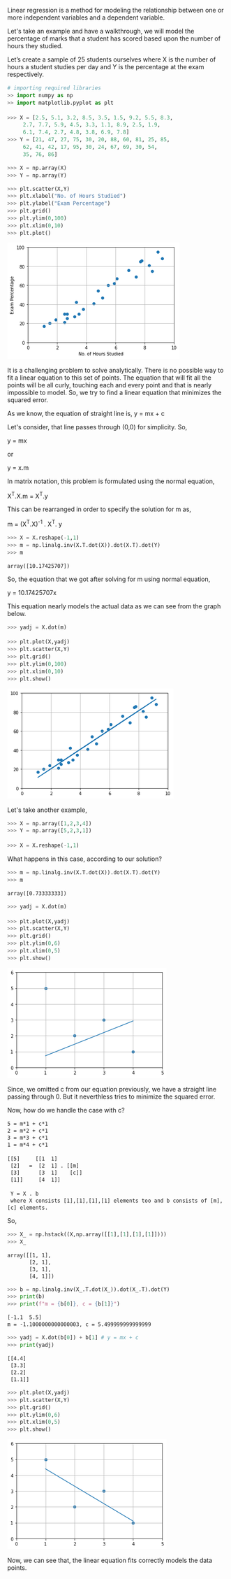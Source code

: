 Linear regression is a method for modeling the relationship between one or more independent variables and a dependent variable.

Let's take an example and have a walkthrough,
we will model the percentage of marks that a student has scored based upon the number of hours they studied.

Let’s create a sample of 25 students ourselves where X is the number of hours a student studies per day and Y is the percentage at the exam respectively.


```python
# importing required libraries
>> import numpy as np
>> import matplotlib.pyplot as plt

>>> X = [2.5, 5.1, 3.2, 8.5, 3.5, 1.5, 9.2, 5.5, 8.3, 
     2.7, 7.7, 5.9, 4.5, 3.3, 1.1, 8.9, 2.5, 1.9,
     6.1, 7.4, 2.7, 4.8, 3.8, 6.9, 7.8]
>>> Y = [21, 47, 27, 75, 30, 20, 88, 60, 81, 25, 85, 
     62, 41, 42, 17, 95, 30, 24, 67, 69, 30, 54,
     35, 76, 86]
```


```python
>>> X = np.array(X)
>>> Y = np.array(Y)
```


```python
>>> plt.scatter(X,Y)
>>> plt.xlabel("No. of Hours Studied")
>>> plt.ylabel("Exam Percentage")
>>> plt.grid()
>>> plt.ylim(0,100)
>>> plt.xlim(0,10)
>>> plt.plot()
```


![png](/images/intuition-for-linear-regression/time_vs_test.png)


It is a challenging problem to solve analytically. There is no possible way to fit a linear equation to this set of points. The equation that will fit all the points will be all curly, touching each and every point and that is nearly impossible to model. So, we try to find a linear equation that minimizes the squared error.

As we know, the equation of straight line is,
y = mx + c

Let's consider, that line passes through (0,0) for simplicity. So,

y = mx

or

y = x.m

In matrix notation, this problem is formulated using the normal equation,

X<sup>T</sup>.X.m = X<sup>T</sup>.y 

This can be rearranged in order to specify the solution for m as,

m = (X<sup>T</sup>.X)<sup>-1</sup> . X<sup>T</sup>. y


```python
>>> X = X.reshape(-1,1)
>>> m = np.linalg.inv(X.T.dot(X)).dot(X.T).dot(Y)
>>> m
```




    array([10.17425707])



So, the equation that we got after solving for m using normal equation,

y = 10.17425707x

This equation nearly models the actual data as we can see from the graph below.


```python
>>> yadj = X.dot(m)

>>> plt.plot(X,yadj)
>>> plt.scatter(X,Y)
>>> plt.grid()
>>> plt.ylim(0,100)
>>> plt.xlim(0,10)
>>> plt.show()
```


![png](/images/intuition-for-linear-regression/time_vs_test_modeled.png)


Let's take another example,


```python
>>> X = np.array([1,2,3,4])
>>> Y = np.array([5,2,3,1])

>>> X = X.reshape(-1,1)
```

What happens in this case, according to our solution?


```python
>>> m = np.linalg.inv(X.T.dot(X)).dot(X.T).dot(Y)
>>> m
```




    array([0.73333333])




```python
>>> yadj = X.dot(m)

>>> plt.plot(X,yadj)
>>> plt.scatter(X,Y)
>>> plt.grid()
>>> plt.ylim(0,6)
>>> plt.xlim(0,5)
>>> plt.show()
```


![png](/images/intuition-for-linear-regression/scatter_with_c.png)


Since, we omitted c from our equation previously, we have a straight line passing through 0. But it neverthless tries to minimize the squared error.

Now, how do we handle the case with c?

    5 = m*1 + c*1
    2 = m*2 + c*1
    3 = m*3 + c*1
    1 = m*4 + c*1
     
    [[5]     [[1  1]
     [2]   =  [2  1] . [[m]
     [3]      [3  1]    [c]]
     [1]]     [4  1]] 
     
     Y = X . b
     where X consists [1],[1],[1],[1] elements too and b consists of [m],[c] elements.
     
So,


```python
>>> X_ = np.hstack((X,np.array([[1],[1],[1],[1]])))
>>> X_
```




    array([[1, 1],
           [2, 1],
           [3, 1],
           [4, 1]])




```python
>>> b = np.linalg.inv(X_.T.dot(X_)).dot(X_.T).dot(Y)
>>> print(b)
>>> print(f"m = {b[0]}, c = {b[1]}")
```

    [-1.1  5.5]
    m = -1.1000000000000003, c = 5.499999999999999



```python
>>> yadj = X.dot(b[0]) + b[1] # y = mx + c
>>> print(yadj)
```

    [[4.4]
     [3.3]
     [2.2]
     [1.1]]



```python
>>> plt.plot(X,yadj)
>>> plt.scatter(X,Y)
>>> plt.grid()
>>> plt.ylim(0,6)
>>> plt.xlim(0,5)
>>> plt.show()
```


![png](/images/intuition-for-linear-regression/scatter_with_c_modeled.png)


Now, we can see that, the linear equation fits correctly models the data points.